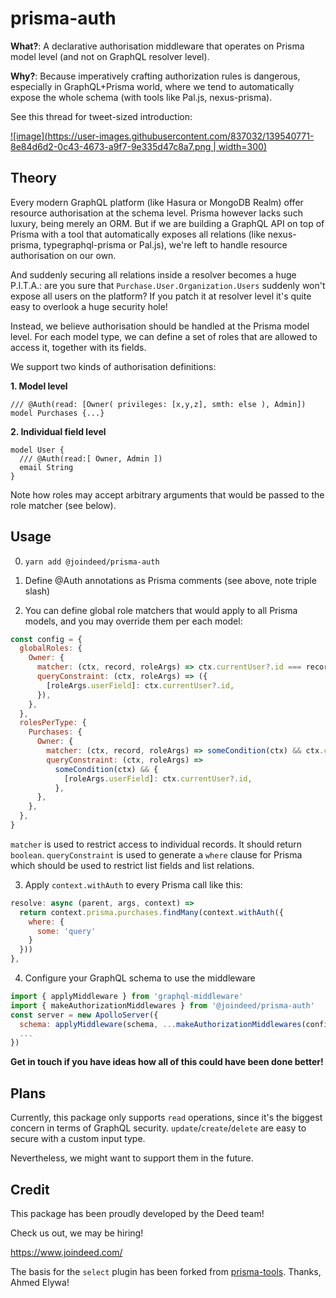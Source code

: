 # prisma-auth

**What?**: A declarative authorisation middleware that operates on Prisma model level (and not on GraphQL resolver level).

**Why?**: Because imperatively crafting authorization rules is dangerous, especially in GraphQL+Prisma world, where we tend to automatically expose the whole schema (with tools like Pal.js, nexus-prisma).

See this thread for tweet-sized introduction:

[![image](https://user-images.githubusercontent.com/837032/139540771-8e84d6d2-0c43-4673-a9f7-9e335d47c8a7.png | width=300)](https://twitter.com/dimaip/status/1454480140872949761)


## Theory

Every modern GraphQL platform (like Hasura or MongoDB Realm) offer resource authorisation at the schema level.
Prisma however lacks such luxury, being merely an ORM.
But if we are building a GraphQL API on top of Prisma with a tool that automatically exposes all relations (like nexus-prisma, typegraphql-prisma or Pal.js), we're left to handle resource authorisation on our own.

And suddenly securing all relations inside a resolver becomes a huge P.I.T.A.: are you sure that `Purchase.User.Organization.Users` suddenly won't expose all users on the platform? If you patch it at resolver level it's quite easy to overlook a huge security hole!

Instead, we believe authorisation should be handled at the Prisma model level.
For each model type, we can define a set of roles that are allowed to access it, together with its fields.

We support two kinds of authorisation definitions:

**1. Model level**

```
/// @Auth(read: [Owner( privileges: [x,y,z], smth: else ), Admin])
model Purchases {...}
```

**2. Individual field level**

```
model User {
  /// @Auth(read:[ Owner, Admin ])
  email String
}
```

Note how roles may accept arbitrary arguments that would be passed to the role matcher (see below).

## Usage

0. `yarn add @joindeed/prisma-auth`

1. Define @Auth annotations as Prisma comments (see above, note triple slash)

2. You can define global role matchers that would apply to all Prisma models, and you may override them per each model:

```js
const config = {
  globalRoles: {
    Owner: {
      matcher: (ctx, record, roleArgs) => ctx.currentUser?.id === record?.[roleArgs.userField],
      queryConstraint: (ctx, roleArgs) => ({
        [roleArgs.userField]: ctx.currentUser?.id,
      }),
    },
  },
  rolesPerType: {
    Purchases: {
      Owner: {
        matcher: (ctx, record, roleArgs) => someCondition(ctx) && ctx.currentUser?.id === record?.[roleArgs.userField],
        queryConstraint: (ctx, roleArgs) =>
          someCondition(ctx) && {
            [roleArgs.userField]: ctx.currentUser?.id,
          },
      },
    },
  },
}
```

`matcher` is used to restrict access to individual records. It should return `boolean`.
`queryConstraint` is used to generate a `where` clause for Prisma which should be used to restrict list fields and list relations.

3. Apply `context.withAuth` to every Prisma call like this:

```js
resolve: async (parent, args, context) =>
  return context.prisma.purchases.findMany(context.withAuth({
    where: {
      some: 'query'
    }
  }))
},
```

4. Configure your GraphQL schema to use the middleware

```js
import { applyMiddleware } from 'graphql-middleware'
import { makeAuthorizationMiddlewares } from '@joindeed/prisma-auth'
const server = new ApolloServer({
  schema: applyMiddleware(schema, ...makeAuthorizationMiddlewares(config)),
  ...
})
```

**Get in touch if you have ideas how all of this could have been done better!**

## Plans

Currently, this package only supports `read` operations, since it's the biggest concern in terms of GraphQL security.
`update`/`create`/`delete` are easy to secure with a custom input type.

Nevertheless, we might want to support them in the future.

## Credit

This package has been proudly developed by the Deed team!

Check us out, we may be hiring!

https://www.joindeed.com/

The basis for the `select` plugin has been forked from [prisma-tools](https://raw.githubusercontent.com/paljs/prisma-tools/main/packages/plugins/src/select.ts).
Thanks, Ahmed Elywa!
